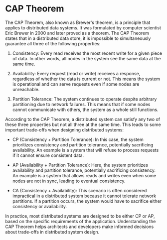 # CAP Theorem

The CAP Theorem, also known as Brewer's theorem, is a principle that applies to distributed data systems. It was formulated by computer scientist Eric Brewer in 2000 and later proved as a theorem. The CAP Theorem states that in a distributed data store, it is impossible to simultaneously guarantee all three of the following properties:

1. Consistency: Every read receives the most recent write for a given piece of data. In other words, all nodes in the system see the same data at the same time.

2. Availability: Every request (read or write) receives a response, regardless of whether the data is current or not. This means the system is operational and can serve requests even if some nodes are unreachable.

3. Partition Tolerance: The system continues to operate despite arbitrary partitioning due to network failures. This means that if some nodes cannot communicate with others, the system as a whole still functions.

According to the CAP Theorem, a distributed system can satisfy any two of these three properties but not all three at the same time. This leads to some important trade-offs when designing distributed systems:

- CP (Consistency + Partition Tolerance): In this case, the system prioritizes consistency and partition tolerance, potentially sacrificing availability. An example is a system that will refuse to process requests if it cannot ensure consistent data.

- AP (Availability + Partition Tolerance): Here, the system prioritizes availability and partition tolerance, potentially sacrificing consistency. An example is a system that allows reads and writes even when some nodes are not in sync, leading to eventual consistency.

- CA (Consistency + Availability): This scenario is often considered impractical in a distributed system because it cannot tolerate network partitions. If a partition occurs, the system would have to sacrifice either consistency or availability.

In practice, most distributed systems are designed to be either CP or AP, based on the specific requirements of the application. Understanding the CAP Theorem helps architects and developers make informed decisions about trade-offs in distributed system design.